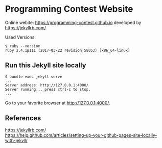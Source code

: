 # Programming Contest Website

Online webite: https://programming-contest.github.io developed by https://jekyllrb.com/. 

Used Versions:  
~~~
$ ruby --version
ruby 2.4.1p111 (2017-03-22 revision 58053) [x86_64-linux]
~~~


## Run this Jekyll site locally

~~~
$ bundle exec jekyll serve
...
Server address: http://127.0.0.1:4000/
Server running... press ctrl-c to stop.
...
~~~

Go to your favorite browser at http://127.0.0.1:4000/.

## References

https://jekyllrb.com/  
https://help.github.com/articles/setting-up-your-github-pages-site-locally-with-jekyll/  

